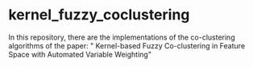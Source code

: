 # kernel_fuzzy_coclustering
In this repository, there are the  implementations of the  co-clustering algorithms of the paper: " Kernel-based Fuzzy Co-clustering in Feature Space with Automated Variable Weighting" 
